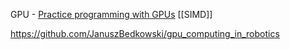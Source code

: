 GPU - [Practice programming with GPUs](https://github.com/srush/GPU-Puzzles)
[[SIMD]]

https://github.com/JanuszBedkowski/gpu_computing_in_robotics

